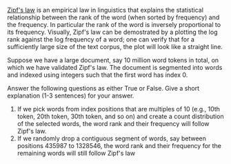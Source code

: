 [Zipf's law](https://en.wikipedia.org/wiki/Zipf%27s_law) is an empirical law in linguistics that 
explains the statistical relationship between the rank of the word (when sorted by frequency) and the frequency. 
In particular the rank of the word is inversely proportional to its frequency. 
Visually, Zipf's law can be demostrated by a plotting the log rank against the log frequency of a word; 
one can verify that for a sufficiently large size of the text corpus, the plot will look like a straight line.

Suppose we have a large document, say 10 million word tokens in total, on which we have validated Zipf's law. 
The document is segmented into words and indexed using integers such that the first word has index 0.

Answer the following questions as either True or False. Give a short explanation (1-3 sentences) for your answer.

1. If we pick words from index positions that are multiples of 10 (e.g., 10th token, 20th token, 30th token, and so on) and create a count distribution of the selected words, the word rank and their frequency will follow Zipf's law.
2. If we randomly drop a contiguous segment of words, say between positions 435987 to 1328546, the word rank and their frequency for the remaining words will still follow Zipf's law    
